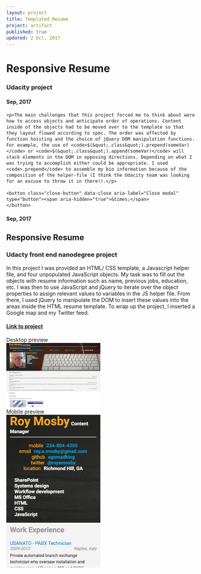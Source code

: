 ```yaml
---
layout: project
title: Templated Resume
project: artifact
published: true
updated: 2 Oct, 2017
---
```


<div class="large reveal reflection" id="responsiveResume" data-reveal>
    <h1>Responsive Resume</h1>
    <h3>Udacity project</h3>
    <h4>Sep, 2017</h4>

    <p>The main challenges that this project forced me to think about were how to access objects and anticipate order of operations. Content inside of the objects had to be moved over to the template so that they layout flowed according to spec. The order was affected by function hoisting and the choice of jQuery DOM manipulation functions. For example, the use of <code>$(&quot;.class&quot;).prepend(someVar)</code> or <code>$(&quot;.class&quot;).append(someVar)</code> will stack elements in the DOM in opposing directions. Depending on what I was trying to accomplish either could be appropriate. I used <code>.prepend</code> to assemble my bio information because of the composition of the helper-file (I think the Udacity team was looking for an excuse to throw it in there!).</p>

    <button class="close-button" data-close aria-label="Close modal" type="button"><span aria-hidden="true">&times;</span>
    </button>
</div>
<h4>Sep, 2017</h4>

## Responsive Resume

### Udacty front end nanodegree project

In this project I was provided an HTML/ CSS template, a Javascript helper file, and four unpopulated JavaScript objects. My task was to fill out the objects with resume information such as name, previous jobs, education, etc. I was then to use JavaScript and jQuery to iterate over the object properties to assign relevant values to variables in the JS helper file. From there, I used jQuery to manipulate the DOM to insert these values into the areas inside the HTML resume template. To wrap up the project, I inserted a Google map and my Twitter feed.

#### [Link to project](http://roymosby.me/frontend-nanodegree-resume/index.html)

<div class="grid-x"> 
    <div class="cell medium-6">
        <div class="card" style="width: 250px;">
        <div class="card-divider">
            Desktop preview
        </div>
        <img src="/images/TemplResume.jpeg">
        <div class="card-section">
        </div>
        </div>
    </div>
    <div class="cell medium-6">
        <div class="card" style="width: 250px;">
        <div class="card-divider">
            Mobile preview
        </div>
        <img src="/images/TemplResumeMob.jpeg">
        <div class="card-section">
        </div>
</div>